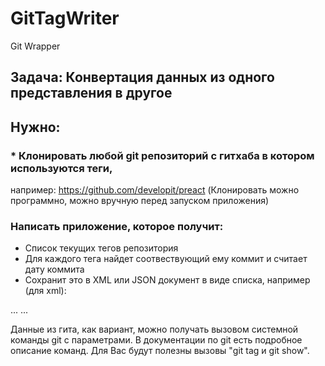 # GitTagWriter
Git Wrapper 

## Задача: Конвертация данных из одного представления в другое

## Нужно:

### * Клонировать любой git репозиторий с гитхаба в котором используются теги,
например: https://github.com/developit/preact
(Клонировать можно программно, можно вручную перед запуском приложения)
 
### Написать приложение, которое получит:
* Список текущих тегов репозитория
* Для каждого тега найдет соотвествующий ему коммит и считает дату коммита
* Сохранит это в XML или JSON документ в виде списка, например (для xml):
 
<root>
<tag name="1.3.0" date="Mon, 14 Sep 2015 14:58:34 GMT"/> ...
...
<tag ...>
</root>
 
Данные из гита, как вариант, можно получать вызовом системной команды git с
параметрами. В документации по git есть подробное описание команд.
Для Вас будут полезны вызовы "git tag и git show".
